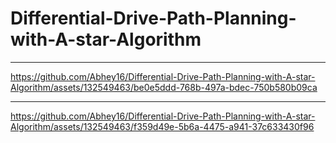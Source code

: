 # Differential-Drive-Path-Planning-with-A-star-Algorithm

---

https://github.com/Abhey16/Differential-Drive-Path-Planning-with-A-star-Algorithm/assets/132549463/be0e5ddd-768b-497a-bdec-750b580b09ca

---

https://github.com/Abhey16/Differential-Drive-Path-Planning-with-A-star-Algorithm/assets/132549463/f359d49e-5b6a-4475-a941-37c633430f96

